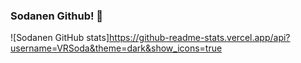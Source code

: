 ### Sodanen Github! 👋

![Sodanen GitHub stats]https://github-readme-stats.vercel.app/api?username=VRSoda&theme=dark&show_icons=true
